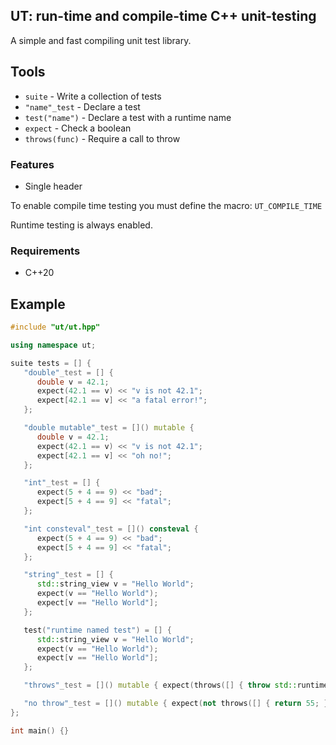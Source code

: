 ## UT: run-time and compile-time C++ unit-testing

A simple and fast compiling unit test library.

## Tools

- `suite` - Write a collection of tests
- `"name"_test` - Declare a test
- `test("name")` - Declare a test with a runtime name
- `expect` - Check a boolean
- `throws(func)` - Require a call to throw

### Features

- Single header

To enable compile time testing you must define the macro: `UT_COMPILE_TIME`

Runtime testing is always enabled.

### Requirements

- C++20

## Example

```c++
#include "ut/ut.hpp"

using namespace ut;

suite tests = [] {
   "double"_test = [] {
      double v = 42.1;
      expect(42.1 == v) << "v is not 42.1";
      expect[42.1 == v] << "a fatal error!";
   };

   "double mutable"_test = []() mutable {
      double v = 42.1;
      expect(42.1 == v) << "v is not 42.1";
      expect[42.1 == v] << "oh no!";
   };

   "int"_test = [] {
      expect(5 + 4 == 9) << "bad";
      expect[5 + 4 == 9] << "fatal";
   };

   "int consteval"_test = []() consteval {
      expect(5 + 4 == 9) << "bad";
      expect[5 + 4 == 9] << "fatal";
   };

   "string"_test = [] {
      std::string_view v = "Hello World";
      expect(v == "Hello World");
      expect[v == "Hello World"];
   };

   test("runtime named test") = [] {
      std::string_view v = "Hello World";
      expect(v == "Hello World");
      expect[v == "Hello World"];
   };

   "throws"_test = []() mutable { expect(throws([] { throw std::runtime_error("I throw!"); })); };

   "no throw"_test = []() mutable { expect(not throws([] { return 55; })); };
};

int main() {}
```
